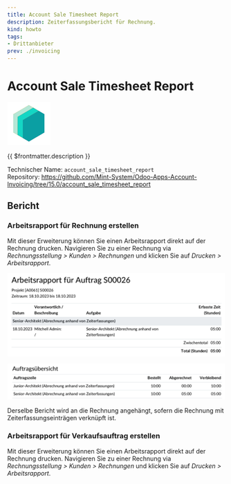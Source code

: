 ```yaml
---
title: Account Sale Timesheet Report
description: Zeiterfassungsbericht für Rechnung.
kind: howto
tags:
- Drittanbieter
prev: ./invoicing
---
```

# Account Sale Timesheet Report

![icon_oms_box](attachments/icons_odoo_mint_system.png)

{{ $frontmatter.description }}

Technischer Name: `account_sale_timesheet_report`\
Repository: <https://github.com/Mint-System/Odoo-Apps-Account-Invoicing/tree/15.0/account_sale_timesheet_report>

## Bericht

### Arbeitsrapport für Rechnung erstellen

Mit dieser Erweiterung können Sie einen Arbeitsrapport direkt auf der Rechnung drucken. Navigieren Sie zu einer Rechnung via *Rechnungsstellung > Kunden > Rechnungen* und klicken Sie auf *Drucken > Arbeitsrapport*.

![](attachments/Account%20Sale%20Timesheet%20Report%20Example.png)

![](attachments/Account%20Sale%20Timesheet%20Report%20Example%20Summary.png)

Derselbe Bericht wird an die Rechnung angehängt, sofern die Rechnung mit Zeiterfassungseinträgen verknüpft ist.

### Arbeitsrapport für Verkaufsauftrag erstellen

Mit dieser Erweiterung können Sie einen Arbeitsrapport direkt auf der Rechnung drucken. Navigieren Sie zu einer Rechnung via *Rechnungsstellung > Kunden > Rechnungen* und klicken Sie auf *Drucken > Arbeitsrapport*.